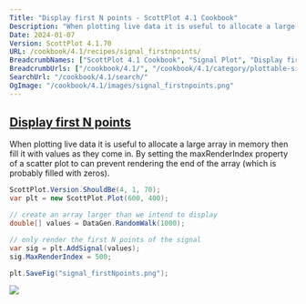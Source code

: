 ```yaml
---
Title: "Display first N points - ScottPlot 4.1 Cookbook"
Description: "When plotting live data it is useful to allocate a large array in memory then fill it with values as they come in. By setting the maxRenderIndex property of a scatter plot to can prevent rendering the end of the array (which is probably filled with zeros)."
Date: 2024-01-07
Version: ScottPlot 4.1.70
URL: /cookbook/4.1/recipes/signal_firstnpoints/
BreadcrumbNames: ["ScottPlot 4.1 Cookbook", "Signal Plot", "Display first N points"]
BreadcrumbUrls: ["/cookbook/4.1/", "/cookbook/4.1/category/plottable-signal-plot", "/cookbook/4.1/recipes/signal_firstnpoints/"]
SearchUrl: "/cookbook/4.1/search/"
OgImage: "/cookbook/4.1/images/signal_firstnpoints.png"
---
```


<h2><a id='display-first-n-points' href='/cookbook/4.1/recipes/signal_firstnpoints/'>Display first N points</a></h2>

When plotting live data it is useful to allocate a large array in memory then fill it with values as they come in. By setting the maxRenderIndex property of a scatter plot to can prevent rendering the end of the array (which is probably filled with zeros).

```cs
ScottPlot.Version.ShouldBe(4, 1, 70);
var plt = new ScottPlot.Plot(600, 400);

// create an array larger than we intend to display
double[] values = DataGen.RandomWalk(1000);

// only render the first N points of the signal
var sig = plt.AddSignal(values);
sig.MaxRenderIndex = 500;

plt.SaveFig("signal_firstNpoints.png");
```

<img src='../../images/signal_firstnpoints.png' class='d-block mx-auto my-5' />



